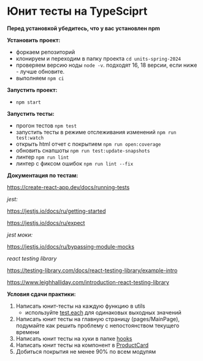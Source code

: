 # Юнит тесты на TypeSciprt

**Перед установкой убедитесь, что у вас установлен npm**

**Установить проект:**

- форкаем репозиторий
- клонируем и переходим в папку проекта `cd units-spring-2024`
- проверяем версию ноды `node -v`. подходят 16, 18 версии, если ниже - лучше обновите.
- выполняем `npm ci`

**Запустить проект:**

- `npm start`

**Запустить тесты:**

- прогон тестов `npm test`
- запустить тесты в режиме отслеживания изменений `npm run test:watch`
- открыть html отчет с покрытием `npm run open:coverage`
- обновить снапшоты `npm run test:update-snapshots`
- линтер `npm run lint`
- линтер с фиксом ошибок `npm run lint --fix`

**Документация по тестам:**

https://create-react-app.dev/docs/running-tests

_jest:_

https://jestjs.io/docs/ru/getting-started

https://jestjs.io/docs/ru/expect

_jest моки:_

https://jestjs.io/docs/ru/bypassing-module-mocks

_react testing library_

https://testing-library.com/docs/react-testing-library/example-intro

https://www.leighhalliday.com/introduction-react-testing-library

**Условия сдачи практики:**

1. Написать юнит-тесты на каждую функцию в utils
    - используйте [test.each](https://jestjs.io/docs/en/api#testeachtablename-fn-timeout) для одинаковых выходных значений
2. Написать юнит тесты на главную страницу (pages/MainPage), подумайте как решить проблему с непостоянством текущего времени
3. Написать юнит тесты на хуки в папке [hooks](./src/hooks)
4. Написать юнит тесты на компонент в [ProductCard](./src/components/ProductCard) 
5. Добиться покрытия не менее 90% по всем модулям
